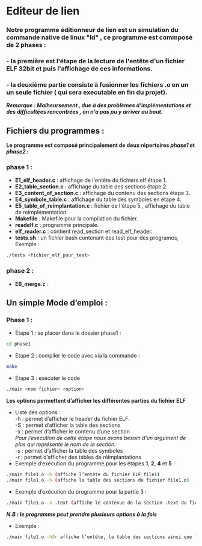 # Editeur de lien

### Notre programme éditionneur de lien est un simulation du commande native de linux "ld" , ce programme est commposé de 2 phases :

### - la première est l'étape de la lecture de l'entête d'un fichier ELF 32bit et puis l'affichage de ces informations.

### - la deuxième partie consiste à fusionner les fichiers .o en un un seule fichier ( qui sera executable en fin du projet).

**_Remarque : Malheursement , due à des problèmes d'implémentations et des difficultées rencontrées , on n'a pas pu y arriver au bout._**

## Fichiers du programmes :

**Le programme est composé principalement de deux répertoires _phase1_ et _phase2_ :**

### phase 1 :

-   **E1_elf_header.c** : affichage de l'entête du fichiers elf étape 1.
-   **E2_table_section.c** : affichage du table des sections étape 2.
-   **E3_content_of_section.c** : affichage du contenu des sections étape 3.
-   **E4_symbole_table.c** : affichage du table des symboles en étape 4.
-   **E5_table_of_reimplantation.c** : fichier de l'étape 5 , affichage du table de reimplémentation.
-   **Makefile** : Makefile pour la compilation du fichier.
-   **readelf.c** : programme principale.
-   **elf_reader.c** : contient read_section et read_elf_header.
-   **tests.sh** : un fichier bash contenant des test pour des programes, Exemple :

```bash
./tests <fichier_elf_pour_test>
```

### phase 2 :

-   **E6_merge.c** :

## Un simple Mode d’emploi :

### Phase 1 :

-   Etape 1 : se placer dans le dossier phase1 :

```bash
cd phase1
```

-   Etape 2 : compiler le code avec via la commande :

```bash
make
```

-   Etape 3 : exécuter le code

```bash
./main <nom fichier> <option>
```

**Les options permettent d’afficher les différentes parties du fichier ELF**

-   Liste des options :  
    -h : permet d’afficher le header du fichier ELF.  
    -S : permet d’afficher la table des sections  
    -x : permet d’afficher le contenu d’une section  
    _Pour l’exécution de cette étape nous avons besoin d’un argument de plus qui représente le nom
    de la section._  
    -s : permet d’afficher la table des symboles  
    -r : permet d’afficher des tables de réimplantations
-   Exemple d’exécution du programme pour les étapes **1**, **2**, **4** et **5** :

```bash
./main file1.o -h (affiche l’entête du fichier ELF file1)
./main file1.o -S (affiche la table des sections du fichier file1.o)
```

-   Exemple d’exécution du programme pour la partie 3 :

```bash
./main file1.o -x .text (affiche le contenue de la section .text du fichier file1)
```

**_N.B : le programme peut prendre plusieurs options à la fois_**

-   Exemple :

```bash
./main file1.o -hSr affiche l’entête, la table des sections ainsi que les tables de réimplantation du fichier file1.o
```
